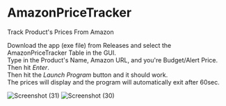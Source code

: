 # AmazonPriceTracker
<p>Track Product's Prices From Amazon</p>

<p>
  Download the app (exe file) from Releases and select the AmazonPriceTracker Table in the GUI.<br>
  Type in the Product's Name, Amazon URL, and you're Budget/Alert Price. Then hit <i>Enter</i>.<br>
  Then hit the <i>Launch Program</i> button and it should work.<br>
  The prices will display and the program will automatically exit after 60sec.
  </p>



![Screenshot (31)](https://user-images.githubusercontent.com/115889137/207751508-3bb2be89-dae1-449e-9121-528ca14b360d.png)
![Screenshot (30)](https://user-images.githubusercontent.com/115889137/207751510-d6a56ad4-6bf6-449c-a6ed-1f733c8b1f42.png)
